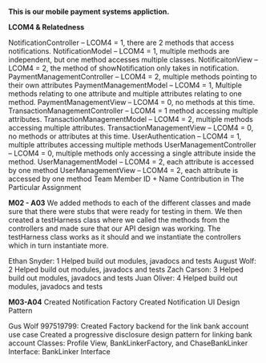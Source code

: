 **This is our mobile payment systems appliction.**

**LCOM4 & Relatedness**

NotificationController – LCOM4 = 1, there are 2 methods that access notifications. 
NotificationModel – LCOM4 = 1, multiple methods are independent, but one method accesses multiple classes.
NotificaitonView – LCOM4 = 2, the method of showNotification only takes in notification.
PaymentManagementController – LCOM4 = 2, multiple methods pointing to their own attributes
PaymentManagementModel – LCOM4 = 1, Multiple methods relating to one attribute and multiple attributes relating to one method.
PaymentManagementView – LCOM4 = 0, no methods at this time.
TransactionManagementController – LCOM4 = 1 method accessing multiple attributes.
TransactionManagementModel – LCOM4 = 2, multiple methods accessing multiple attributes.
TransactionManagementView – LCOM4 = 0, no methods or attributes at this time.
UserAuthentication – LCOM4 = 1, multiple attributes accessing multiple methods
UserManagementController – LCOM4 = 0, multiple methods only accessing a single attribute inside the method.
UserManagementModel – LCOM4 = 2, each attribute is accessed by one method
UserManagementView – LCOM4 = 2, each attribute is accessed by one method
Team Member ID + Name	Contribution in The Particular Assignment


**M02 - A03**
We added methods to each of the different classes and made sure that there were stubs that were
ready for testing in them. We then created a testHarness class where we called the methods from the 
controllers and made sure that our API design was working. The testHarness class works as it should
and we instantiate the controllers which in turn instantiate more. 


Ethan Snyder: 1 Helped build out modules, javadocs and tests
August Wolf: 2 Helped build out modules, javadocs and tests
Zach Carson: 3	Helped build out modules, javadocs and tests
Juan Oliver: 4	Helped build out modules, javadocs and tests

**M03-A04**
Created Notification Factory
Created Notification UI Design Pattern

Gus Wolf 997519799: Created Factory backend for the link bank account use case 
Created a progressive disclosure design pattern for linking bank account
Classes: Profile View, BankLinkerFactory, and ChaseBankLinker
Interface: BankLinker Interface

